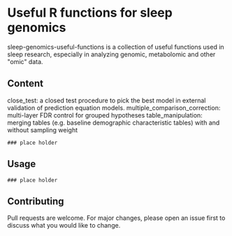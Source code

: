 # Useful R functions for sleep genomics

sleep-genomics-useful-functions is a collection of useful functions used in sleep research, especially in analyzing genomic, metabolomic and other "omic" data.

## Content

close_test: a closed test procedure to pick the best model in external validation of prediction equation models.
multiple_comparison_correction: multi-layer FDR control for grouped hypotheses
table_manipulation: merging tables (e.g. baseline demographic characteristic tables) with and without sampling weight

```{r}
### place holder
```

## Usage

```{r}
### place holder
```

## Contributing
Pull requests are welcome. For major changes, please open an issue first to discuss what you would like to change.

